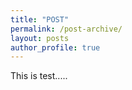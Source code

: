 ```yaml
---
title: "POST"
permalink: /post-archive/
layout: posts
author_profile: true
---
```


This is test.....